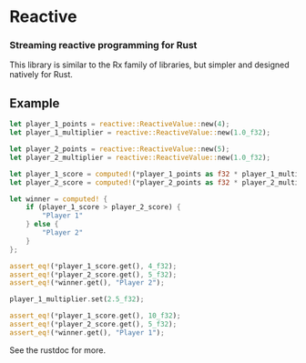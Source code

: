 # Reactive
### Streaming reactive programming for Rust

This library is similar to the Rx family of libraries, but simpler and designed natively for Rust.

## Example

```rust
let player_1_points = reactive::ReactiveValue::new(4);
let player_1_multiplier = reactive::ReactiveValue::new(1.0_f32);

let player_2_points = reactive::ReactiveValue::new(5);
let player_2_multiplier = reactive::ReactiveValue::new(1.0_f32);

let player_1_score = computed!(*player_1_points as f32 * player_1_multiplier);
let player_2_score = computed!(*player_2_points as f32 * player_2_multiplier);

let winner = computed! {
    if (player_1_score > player_2_score) {
        "Player 1"
    } else {
        "Player 2"
    }
};

assert_eq!(*player_1_score.get(), 4_f32);
assert_eq!(*player_2_score.get(), 5_f32);
assert_eq!(*winner.get(), "Player 2");

player_1_multiplier.set(2.5_f32);

assert_eq!(*player_1_score.get(), 10_f32);
assert_eq!(*player_2_score.get(), 5_f32);
assert_eq!(*winner.get(), "Player 1");
```

See the rustdoc for more.